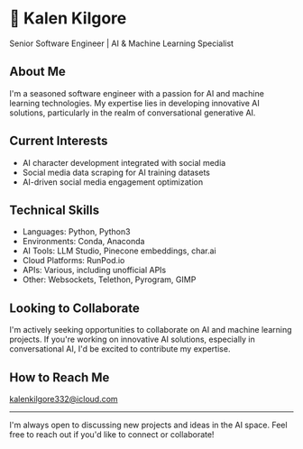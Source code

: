 # 👋 Kalen Kilgore
Senior Software Engineer | AI & Machine Learning Specialist

## About Me
I'm a seasoned software engineer with a passion for AI and machine learning technologies. My expertise lies in developing innovative AI solutions, particularly in the realm of conversational generative AI.

## Current Interests
- AI character development integrated with social media
- Social media data scraping for AI training datasets
- AI-driven social media engagement optimization

## Technical Skills
- Languages: Python, Python3
- Environments: Conda, Anaconda
- AI Tools: LLM Studio, Pinecone embeddings, char.ai
- Cloud Platforms: RunPod.io
- APIs: Various, including unofficial APIs
- Other: Websockets, Telethon, Pyrogram, GIMP

## Looking to Collaborate
I'm actively seeking opportunities to collaborate on AI and machine learning projects. If you're working on innovative AI solutions, especially in conversational AI, I'd be excited to contribute my expertise.

## How to Reach Me
kalenkilgore332@icloud.com

---

I'm always open to discussing new projects and ideas in the AI space. Feel free to reach out if you'd like to connect or collaborate!
